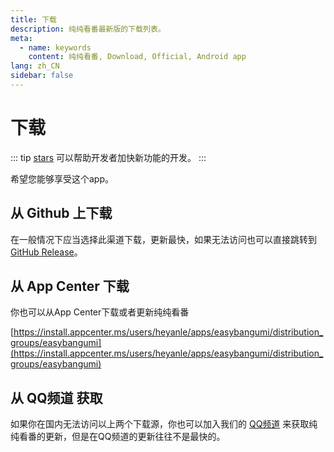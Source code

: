 ```yaml
---
title: 下载
description: 纯纯看番最新版的下载列表。
meta:
  - name: keywords
    content: 纯纯看番, Download, Official, Android app
lang: zh_CN
sidebar: false
---
```


# 下载

::: tip
[stars](https://github.com/easybangumiorg/EasyBangumi) 可以帮助开发者加快新功能的开发。
:::

希望您能够享受这个app。

## 从 Github 上下载

在一般情况下应当选择此渠道下载，更新最快，如果无法访问也可以直接跳转到[GitHub Release](https://github.com/easybangumiorg/EasyBangumi/releases/latest)。

<DownloadButtons/>

<WhatsNew/>

## 从 App Center 下载

你也可以从App Center下载或者更新纯纯看番

[https://install.appcenter.ms/users/heyanle/apps/easybangumi/distribution_groups/easybangumi](https://install.appcenter.ms/users/heyanle/apps/easybangumi/distribution_groups/easybangumi)

## 从 QQ频道 获取

如果你在国内无法访问以上两个下载源，你也可以加入我们的 [QQ频道](https://pd.qq.com/s/4q8rd0285) 来获取纯纯看番的更新，但是在QQ频道的更新往往不是最快的。
